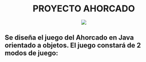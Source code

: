 <h1 align= center>PROYECTO AHORCADO</h1>
<p align = center><img src = https://play-lh.googleusercontent.com/27_vqM7JDATQmp4ZRF_WUdq9jRRtcDq7iB9Ja80FyQSKr4vSX80oif_br8LBN1jJf-c=w240-h480-rw></p>
<h2>Se diseña el juego del Ahorcado en Java orientado a objetos. El juego constará de 2 modos de juego:</h2>

 

